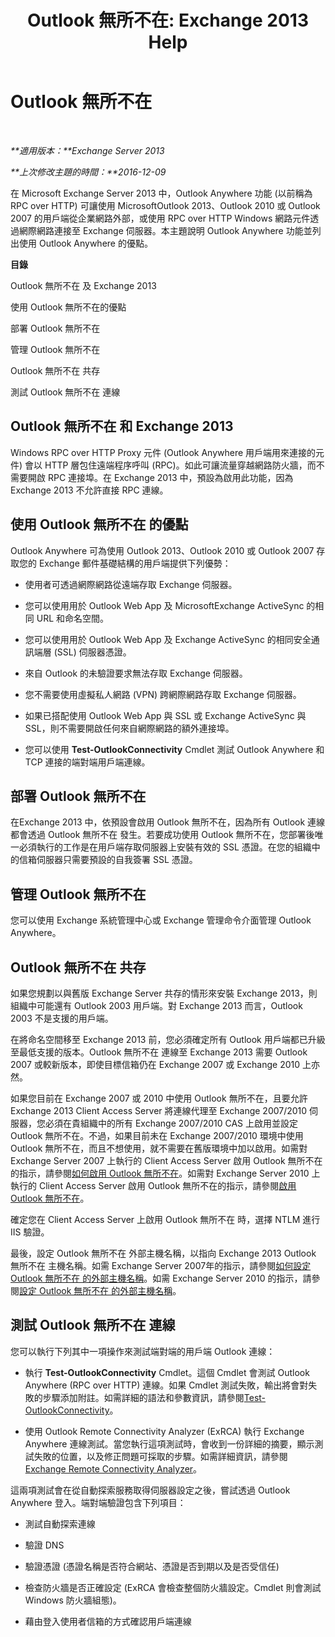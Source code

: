 ﻿---
title: 'Outlook 無所不在: Exchange 2013 Help'
TOCTitle: Outlook 無所不在
ms:assetid: 9026d461-ec6a-4ef5-ba9d-de33030858f3
ms:mtpsurl: https://technet.microsoft.com/zh-tw/library/Bb123741(v=EXCHG.150)
ms:contentKeyID: 50473724
ms.date: 01/01/2018
mtps_version: v=EXCHG.150
ms.translationtype: HT
---

# Outlook 無所不在

 

_**適用版本：**Exchange Server 2013_

_**上次修改主題的時間：**2016-12-09_

在 Microsoft Exchange Server 2013 中，Outlook Anywhere 功能 (以前稱為 RPC over HTTP) 可讓使用 MicrosoftOutlook 2013、Outlook 2010 或 Outlook 2007 的用戶端從企業網路外部，或使用 RPC over HTTP Windows 網路元件透過網際網路連接至 Exchange 伺服器。本主題說明 Outlook Anywhere 功能並列出使用 Outlook Anywhere 的優點。

**目錄**

Outlook 無所不在 及 Exchange 2013

使用 Outlook 無所不在的優點

部署 Outlook 無所不在

管理 Outlook 無所不在

Outlook 無所不在 共存

測試 Outlook 無所不在 連線

## Outlook 無所不在 和 Exchange 2013

Windows RPC over HTTP Proxy 元件 (Outlook Anywhere 用戶端用來連接的元件) 會以 HTTP 層包住遠端程序呼叫 (RPC)。如此可讓流量穿越網路防火牆，而不需要開啟 RPC 連接埠。在 Exchange 2013 中，預設為啟用此功能，因為 Exchange 2013 不允許直接 RPC 連線。

## 使用 Outlook 無所不在 的優點

Outlook Anywhere 可為使用 Outlook 2013、Outlook 2010 或 Outlook 2007 存取您的 Exchange 郵件基礎結構的用戶‎端提供下列優勢：

  - 使用者可透過網際網路從遠端存取 Exchange 伺服器。

  - 您可以使用用於 Outlook Web App 及 MicrosoftExchange ActiveSync 的相同 URL 和命名空間。

  - 您可以使用用於 Outlook Web App 及 Exchange ActiveSync 的相同安全通訊端層 (SSL) 伺服器憑證。

  - 來自 Outlook 的未驗證要求無法存取 Exchange 伺服器。

  - 您不需要使用虛擬私人網路 (VPN) 跨網際網路存取 Exchange 伺服器。

  - 如果已搭配使用 Outlook Web App 與 SSL 或 Exchange ActiveSync 與 SSL，則不需要開啟任何來自網際網路的額外連接埠。

  - 您可以使用 **Test-OutlookConnectivity** Cmdlet 測試 Outlook Anywhere 和 TCP 連接的端對端用戶端連線。

## 部署 Outlook 無所不在

在Exchange 2013 中，依預設會啟用 Outlook 無所不在，因為所有 Outlook 連線都會透過 Outlook 無所不在 發生。若要成功使用 Outlook 無所不在，您部署後唯一必須執行的工作是在用戶端存取伺服器上安裝有效的 SSL 憑證。在您的組織中的信箱伺服器只需要預設的自我簽署 SSL 憑證。

## 管理 Outlook 無所不在

您可以使用 Exchange 系統管理中心或 Exchange 管理命令介面管理 Outlook Anywhere。

## Outlook 無所不在 共存

如果您規劃以與舊版 Exchange Server 共存的情形來安裝 Exchange 2013，則組織中可能還有 Outlook 2003 用戶端。對 Exchange 2013 而言，Outlook 2003 不是支援的用戶端。

在將命名空間移至 Exchange 2013 前，您必須確定所有 Outlook 用戶端都已升級至最低支援的版本。Outlook 無所不在 連線至 Exchange 2013 需要 Outlook 2007 或較新版本，即使目標信箱仍在 Exchange 2007 或 Exchange 2010 上亦然。

如果您目前在 Exchange 2007 或 2010 中使用 Outlook 無所不在，且要允許 Exchange 2013 Client Access Server 將連線代理至 Exchange 2007/2010 伺服器，您必須在貴組織中的所有 Exchange 2007/2010 CAS 上啟用並設定 Outlook 無所不在。不過，如果目前未在 Exchange 2007/2010 環境中使用 Outlook 無所不在，而且不想使用，就不需要在舊版環境中加以啟用。如需對 Exchange Server 2007 上執行的 Client Access Server 啟用 Outlook 無所不在的指示，請參閱[如何啟用 Outlook 無所不在](https://go.microsoft.com/fwlink/p/?linkid=510497)。如需對 Exchange Server 2010 上執行的 Client Access Server 啟用 Outlook 無所不在的指示，請參閱[啟用 Outlook 無所不在](https://go.microsoft.com/fwlink/p/?linkid=510502)。

確定您在 Client Access Server 上啟用 Outlook 無所不在 時，選擇 NTLM 進行 IIS 驗證。

最後，設定 Outlook 無所不在 外部主機名稱，以指向 Exchange 2013 Outlook 無所不在 主機名稱。如需 Exchange Server 2007年的指示，請參閱[如何設定 Outlook 無所不在 的外部主機名稱](https://go.microsoft.com/fwlink/p/?linkid=510530)。如需 Exchange Server 2010 的指示，請參閱[設定 Outlook 無所不在 的外部主機名稱](https://go.microsoft.com/fwlink/p/?linkid=510531)。

## 測試 Outlook 無所不在 連線

您可以執行下列其中一項操作來測試端對端的用戶端 Outlook 連線：

  - 執行 **Test-OutlookConnectivity** Cmdlet。這個 Cmdlet 會測試 Outlook Anywhere (RPC over HTTP) 連線。如果 Cmdlet 測試失敗，輸出將會對失敗的步驟添加附註。如需詳細的語法和參數資訊，請參閱[Test-OutlookConnectivity](https://technet.microsoft.com/zh-tw/library/dd638082\(v=exchg.150\))。

  - 使用 Outlook Remote Connectivity Analyzer (ExRCA) 執行 Exchange Anywhere 連線測試。當您執行這項測試時，會收到一份詳細的摘要，顯示測試失敗的位置，以及修正問題可採取的步驟。如需詳細資訊，請參閱 [Exchange Remote Connectivity Analyzer](exchange-remote-connectivity-analyzer-exchange-2013-help.md)。

這兩項測試會在從自動探索服務取得伺服器設定之後，嘗試透過 Outlook Anywhere 登入。端對端驗證包含下列項目：

  - 測試自動探索連線

  - 驗證 DNS

  - 驗證憑證 (憑證名稱是否符合網站、憑證是否到期以及是否受信任)

  - 檢查防火牆是否正確設定 (ExRCA 會檢查整個防火牆設定。Cmdlet 則會測試 Windows 防火牆組態)。

  - 藉由登入使用者信箱的方式確認用戶端連線

